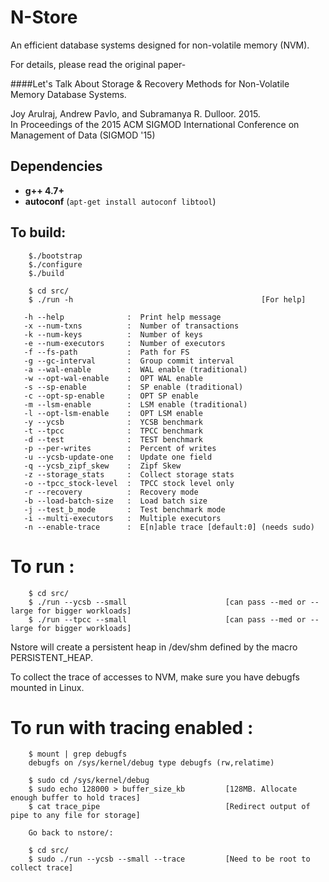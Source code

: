# N-Store 

An efficient database systems designed for non-volatile memory (NVM).

For details, please read the original paper-

####Let's Talk About Storage & Recovery Methods for Non-Volatile Memory Database Systems.

Joy Arulraj, Andrew Pavlo, and Subramanya R. Dulloor. 2015.  
In Proceedings of the 2015 ACM SIGMOD International Conference on Management of
Data (SIGMOD '15)

## Dependencies

- **g++ 4.7+** 
- **autoconf** (`apt-get install autoconf libtool`) 

## To build:
        
```
    $./bootstrap
    $./configure
    $./build
    
    $ cd src/
    $ ./run -h                                          [For help]

   -h --help              :  Print help message 
   -x --num-txns          :  Number of transactions 
   -k --num-keys          :  Number of keys 
   -e --num-executors     :  Number of executors 
   -f --fs-path           :  Path for FS 
   -g --gc-interval       :  Group commit interval 
   -a --wal-enable        :  WAL enable (traditional) 
   -w --opt-wal-enable    :  OPT WAL enable 
   -s --sp-enable         :  SP enable (traditional) 
   -c --opt-sp-enable     :  OPT SP enable 
   -m --lsm-enable        :  LSM enable (traditional) 
   -l --opt-lsm-enable    :  OPT LSM enable 
   -y --ycsb              :  YCSB benchmark 
   -t --tpcc              :  TPCC benchmark 
   -d --test              :  TEST benchmark 
   -p --per-writes        :  Percent of writes 
   -u --ycsb-update-one   :  Update one field 
   -q --ycsb_zipf_skew    :  Zipf Skew 
   -z --storage_stats     :  Collect storage stats 
   -o --tpcc_stock-level  :  TPCC stock level only 
   -r --recovery          :  Recovery mode 
   -b --load-batch-size   :  Load batch size 
   -j --test_b_mode       :  Test benchmark mode 
   -i --multi-executors   :  Multiple executors 
   -n --enable-trace      :  E[n]able trace [default:0] (needs sudo)

```

# To run :

~~~
    $ cd src/
    $ ./run --ycsb --small                      [can pass --med or --large for bigger workloads]
    $ ./run --tpcc --small                      [can pass --med or --large for bigger workloads]
~~~

Nstore will create a persistent heap in /dev/shm defined by the macro PERSISTENT_HEAP.

To collect the trace of accesses to NVM,
make sure you have debugfs mounted in Linux.

# To run with tracing enabled :
~~~
    $ mount | grep debugfs
    debugfs on /sys/kernel/debug type debugfs (rw,relatime)
    
    $ sudo cd /sys/kernel/debug
    $ sudo echo 128000 > buffer_size_kb         [128MB. Allocate enough buffer to hold traces]
    $ cat trace_pipe                            [Redirect output of pipe to any file for storage]
    
    Go back to nstore/:
    
    $ cd src/
    $ sudo ./run --ycsb --small --trace         [Need to be root to collect trace]
~~~
